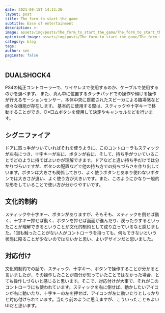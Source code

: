 ```yaml
---
date: 2021-08-15T 14:13:26
layout: post
title: The form to start the game
subtitle: Ease of entertainment
description: >-
image: assets/img/posts/The_form_to_start_the_game/The_form_to_start_the_game.jpg
optimized_image: assets/img/posts/The_form_to_start_the_game/The_form_to_start_the_game_resized_thumbnail.jpg
category: blog
tags: 
author: sen
paginate: false
---
```


## DUALSHOCK4

PS4の純正コントローラーで、ワイヤレスで使用するのか、ケーブルで使用するのかを選べます。
また、真ん中に位置するタッチパッドでの操作や傾ける操作が行えるモーションセンサー、本体中央に搭載されたスピーカによる臨場感など様々な機能が存在します。
基本的に使用する際は、スティックや十字キーで移動することができ、○×□△ボタンを使用して決定やキャンセルなどを行います。

## シグニファイア

ドアに取っ手がついていればそれを使うように、このコントローラもスティックが左右につき、十字キーが左に、ボタンが右に、そして、持ち手がついていることでどのように持てばよいかが理解できます。ドアなどと違い持ち手だけでは分かりづらいですが、ボタンの配置などで他の持ち方での持ちづらさを作り出しています。ボタンは大きさも関係しており、よく使うボタンとあまり使わないボタンでは大きさが違い、よく使う方が大きいです。また、このようにかなり一般的な形をしていることで使い方が分かりやすいです。

## 文化的制約

スティックや十字キー、ボタンがありますが、そもそも、スティックを倒せば動く、十字キー押せば動く、ボタンを押せば画面が進んだり、戻ったりするといったことが理解できるということが文化的制約として成り立っているなと感じました。1回も触ったことがない人がコントローラを持っても、何もできないという状態に陥ることが少ないのではないかと思い、よいデザインだと思いました。

## 対応付け

文化的制約での話で、スティック、十字キー、ボタンで操作することが分かると言いましたが、その操作したことが自分が思っていたことではなかった場合、とても操作しづらいと感じると思います。そこで、対応付けが大事で、それがこのコントローラにも使われています。スティックを右に倒せば、動かしたいアイコンが右に動いたり、十字キーの左を押せば、アイコンが左に動いたりとしっかりと対応付けられています。当たり前のように思えますが、こういったこともよいUIだと思います。